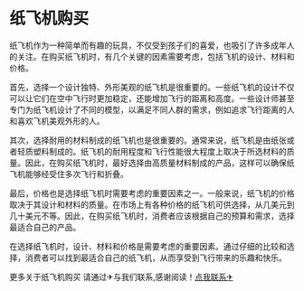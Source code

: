 # 纸飞机购买

纸飞机作为一种简单而有趣的玩具，不仅受到孩子们的喜爱，也吸引了许多成年人的关注。在购买纸飞机时，有几个关键的因素需要考虑，包括飞机的设计、材料和价格。

首先，选择一个设计独特、外形美观的纸飞机是很重要的。一些纸飞机的设计不仅可以让它们在空中飞行时更加稳定，还能增加飞行的距离和高度。一些设计师甚至专门为纸飞机设计了不同的模型，以满足不同人群的需求，例如追求飞行距离的人和喜欢飞机美观外形的人。

其次，选择耐用的材料制成的纸飞机也是很重要的。通常来说，纸飞机是由纸张或者轻质塑料制成的。纸飞机的耐用程度和飞行性能很大程度上取决于所选材料的质量。因此，在购买纸飞机时，最好选择由高质量材料制成的产品，这样可以确保纸飞机能够经受住多次飞行和折叠。

最后，价格也是选择纸飞机时需要考虑的重要因素之一。一般来说，纸飞机的价格取决于其设计和材料的质量。在市场上有各种价格的纸飞机可供选择，从几美元到几十美元不等。因此，在购买纸飞机时，消费者应该根据自己的预算和需求，选择最适合自己的产品。

在选择纸飞机时，设计、材料和价格是需要考虑的重要因素。通过仔细的比较和选择，消费者可以找到最适合自己的纸飞机，从而享受到飞行带来的乐趣和快乐。

更多关于纸飞机购买 请通过✈与我们联系,感谢阅读！[点我联系✈](https://pc.k02.cc)